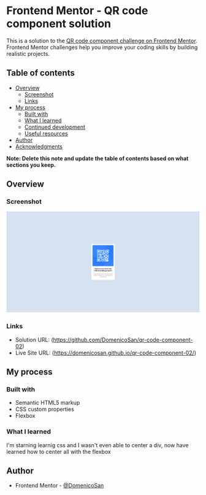 # Frontend Mentor - QR code component solution

This is a solution to the [QR code component challenge on Frontend Mentor](https://www.frontendmentor.io/challenges/qr-code-component-iux_sIO_H). Frontend Mentor challenges help you improve your coding skills by building realistic projects. 

## Table of contents

- [Overview](#overview)
  - [Screenshot](#screenshot)
  - [Links](#links)
- [My process](#my-process)
  - [Built with](#built-with)
  - [What I learned](#what-i-learned)
  - [Continued development](#continued-development)
  - [Useful resources](#useful-resources)
- [Author](#author)
- [Acknowledgments](#acknowledgments)

**Note: Delete this note and update the table of contents based on what sections you keep.**

## Overview

### Screenshot

![alt text](image.png)

### Links

- Solution URL: (https://github.com/DomenicoSan/qr-code-component-02)
- Live Site URL: (https://domenicosan.github.io/qr-code-component-02/)

## My process

### Built with

- Semantic HTML5 markup
- CSS custom properties
- Flexbox

### What I learned

I'm starning learnig css and I wasn't even able to center a div,
now have learned how to center all with the flexbox

## Author

- Frontend Mentor - [@DomenicoSan](https://www.frontendmentor.io/profile/DomenicoSan)

